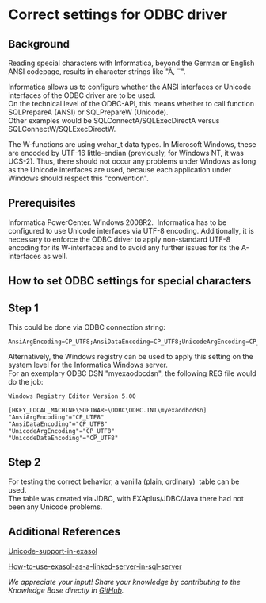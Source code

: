 # Correct settings for ODBC driver 
## Background

Reading special characters with Informatica, beyond the German or English ANSI codepage, results in character strings like "Ã, ¨". 

Informatica allows us to configure whether the ANSI interfaces or Unicode interfaces of the ODBC driver are to be used.  
On the technical level of the ODBC-API, this means whether to call function SQLPrepareA (ANSI) or SQLPrepareW (Unicode).  
Other examples would be SQLConnectA/SQLExecDirectA versus SQLConnectW/SQLExecDirectW.

The W-functions are using wchar_t data types. In Microsoft Windows, these are encoded by UTF-16 little-endian (previously, for Windows NT, it was UCS-2). Thus, there should not occur any problems under Windows as long as the Unicode interfaces are used, because each application under Windows should respect this "convention". 

## Prerequisites

Informatica PowerCenter. Windows 2008R2.  Informatica has to be configured to use Unicode interfaces via UTF-8 encoding. Additionally, it is necessary to enforce the ODBC driver to apply non-standard UTF-8 encoding for its W-interfaces and to avoid any further issues for its the A-interfaces as well.

## How to set ODBC settings for special characters

## Step 1

This could be done via ODBC connection string:


```
AnsiArgEncoding=CP_UTF8;AnsiDataEncoding=CP_UTF8;UnicodeArgEncoding=CP_UTF8;UnicodeDataEncoding=CP_UTF8 
```
Alternatively, the Windows registry can be used to apply this setting on the system level for the Informatica Windows server.  
For an exemplary ODBC DSN "myexaodbcdsn", the following REG file would do the job:


```
Windows Registry Editor Version 5.00

[HKEY_LOCAL_MACHINE\SOFTWARE\ODBC\ODBC.INI\myexaodbcdsn]
"AnsiArgEncoding"="CP_UTF8"
"AnsiDataEncoding"="CP_UTF8"
"UnicodeArgEncoding"="CP_UTF8"
"UnicodeDataEncoding"="CP_UTF8"
```
## Step 2

For testing the correct behavior, a vanilla (plain, ordinary)  table can be used.  
The table was created via JDBC, with EXAplus/JDBC/Java there had not been any Unicode problems.

## Additional References

[Unicode-support-in-exasol](https://exasol.my.site.com/s/article/Unicode-Support-in-Exasol) 

[How-to-use-exasol-as-a-linked-server-in-sql-server](https://exasol.my.site.com/s/article/How-to-use-Exasol-as-a-Linked-Server-in-SQL-Server) 

*We appreciate your input! Share your knowledge by contributing to the Knowledge Base directly in [GitHub](https://github.com/exasol/public-knowledgebase).* 